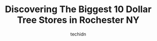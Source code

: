 ---
layout: ampstory
image: https://i0.wp.com/www.depkes.org/wp-content/uploads/2023/06/dollar-tree-0-in-rochester-ny-1685966617.jpeg?resize=640,853
author: techidn
featured: false
description: Discover the impressive array of Dollar Tree options in Rochester NY, where you can find 10 of the largest Dollar Tree establishments in the area. From renowned classics to hidden gems, Roch
title: Discovering The Biggest 10 Dollar Tree Stores in Rochester NY
cover:
   title: Discovering The Biggest 10 Dollar Tree Stores in Rochester NY
   subtitle: Rickpate
   background: https://www.depkes.org/wp-content/uploads/2023/06/dollar-tree-0-in-rochester-ny-1685966617.jpeg

pages: 
 - layout: thirds
   top: <h1>#1 Dollar Tree</h1>
   bottom: "<p>Been going here since I was 13 Im 23 always has basic necessities and has stuff that some other dollar stores dont have 👏🏽</p>"
   background: https://www.depkes.org/wp-content/uploads/2023/06/dollar-tree-1-in-rochester-ny-1685966618.jpeg
   backgroundblur: true
 - layout: thirds
   top: <h1>#2 Dollar Tree</h1>
   bottom: "<p>797 Elmwood Ave, Rochester, NY 14620, United States</p>"
   background: https://www.depkes.org/wp-content/uploads/2023/06/dollar-tree-2-in-rochester-ny-1685966619.jpeg
   cta:
      link: https://www.depkes.org/blog/discovering-the-biggest-10-dollar-tree-stores-in-rochester-ny/
      text: Discovering The Biggest 10 Dollar Tree Stores in Rochester NY
 - layout: thirds
   top: <h1>#3 Dollar Tree</h1>
   bottom: "<p>525 Titus Ave, Rochester, NY 14617, United States</p>"
   background: https://www.depkes.org/wp-content/uploads/2023/06/dollar-tree-3-in-rochester-ny-1685966619.jpeg
   cta:
      link: https://www.depkes.org/blog/discovering-the-biggest-10-dollar-tree-stores-in-rochester-ny/
      text: Discovering The Biggest 10 Dollar Tree Stores in Rochester NY
 - layout: thirds
   top: <h1>#4 Dollar Tree</h1>
   bottom: "<p>2050 Chili Ave, Gates, NY 14624, United States</p>"
   background: https://images.unsplash.com/photo-1488554378835-f7acf46e6c98?ixlib=rb-4.0.3&ixid=MnwxMjA3fDB8MHxwaG90by1wYWdlfHx8fGVufDB8fHx8&auto=format&fit=crop&w=640&h=853&q=80
   cta:
      link: https://www.depkes.org/blog/discovering-the-biggest-10-dollar-tree-stores-in-rochester-ny/
      text: Discovering The Biggest 10 Dollar Tree Stores in Rochester NY
 - layout: thirds
   top: <h1>#5 Dollar Tree</h1>
   bottom: "<p>1516 W Ridge Rd, Rochester, NY 14615, United States</p>"
   background: https://images.unsplash.com/photo-1597773150796-e5c14ebecbf5?ixlib=rb-4.0.3&ixid=MnwxMjA3fDB8MHxwaG90by1wYWdlfHx8fGVufDB8fHx8&auto=format&fit=crop&w=640&h=853&q=80
   cta:
      link: https://www.depkes.org/blog/discovering-the-biggest-10-dollar-tree-stores-in-rochester-ny/
      text: Discovering The Biggest 10 Dollar Tree Stores in Rochester NY
 - layout: thirds
   top: <h1>#6 Dollar Tree</h1>
   bottom: "<p>3870 Dewey Ave, Greece, NY 14616, United States</p>"
   background: https://images.unsplash.com/photo-1580610447943-1bfbef5efe07?ixlib=rb-4.0.3&ixid=MnwxMjA3fDB8MHxwaG90by1wYWdlfHx8fGVufDB8fHx8&auto=format&fit=crop&w=640&h=853&q=80
   cta:
      link: https://www.depkes.org/blog/discovering-the-biggest-10-dollar-tree-stores-in-rochester-ny/
      text: Discovering The Biggest 10 Dollar Tree Stores in Rochester NY
 - layout: thirds
   top: <h1>#7 Dollar Tree</h1>
   bottom: "<p>821 Culver Rd, Rochester, NY 14609, United States</p>"
   background: https://images.unsplash.com/photo-1552083974-186346191183?ixlib=rb-4.0.3&ixid=MnwxMjA3fDB8MHxwaG90by1wYWdlfHx8fGVufDB8fHx8&auto=format&fit=crop&w=640&h=853&q=80
   cta:
      link: https://www.depkes.org/blog/discovering-the-biggest-10-dollar-tree-stores-in-rochester-ny/
      text: Discovering The Biggest 10 Dollar Tree Stores in Rochester NY
 - layout: thirds
   middle: Continue reading...
   background: https://images.unsplash.com/photo-1510906594845-bc082582c8cc?ixlib=rb-4.0.3&ixid=MnwxMjA3fDB8MHxwaG90by1wYWdlfHx8fGVufDB8fHx8&auto=format&fit=crop&w=640&h=853&q=80
   cta:
      link: https://www.depkes.org/blog/discovering-the-biggest-10-dollar-tree-stores-in-rochester-ny/
      text: Discovering The Biggest 10 Dollar Tree Stores in Rochester NY
      
---